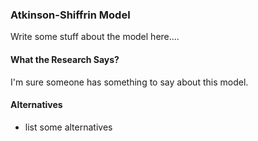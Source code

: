 
### Atkinson-Shiffrin Model

Write some stuff about the model here.... 


#### What the Research Says?

I'm sure someone has something to say about this model. 

#### Alternatives

- list some alternatives
